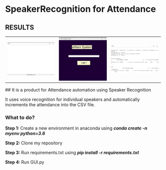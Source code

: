 # SpeakerRecognition for Attendance

## RESULTS
<table>
<tr>
    <td><img src="images/1.png"></td>
    <td><img src="images/2.png" ></td>
    <td><img src="images/3.png"></td>
</tr>

</table>
## It is a product for Attendance automation using Speaker Recognition

It uses voice recognition for individual speakers and automatically increments the attendance into the CSV file.

### What to do?

<b>Step 1: </b> Create a new environment in anaconda using <i><b>conda create -n myenv python=3.6</b></i>

<b>Step 2: </b> Clone my repository

<b>Step 3: </b> Run requirements.txt using <i><b>pip install -r requirements.txt</b></i>

<b>Step 4:  </b> Run GUI.py

